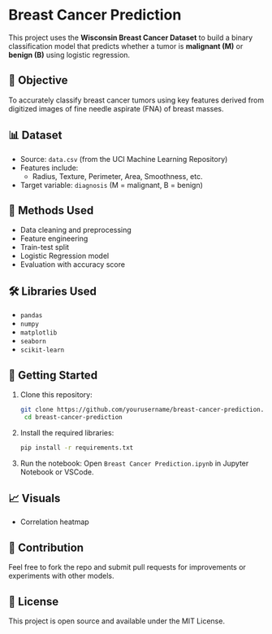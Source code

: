 # Breast Cancer Prediction

This project uses the **Wisconsin Breast Cancer Dataset** to build a binary classification model that predicts whether a tumor is **malignant (M)** or **benign (B)** using logistic regression.

## 🧠 Objective

To accurately classify breast cancer tumors using key features derived from digitized images of fine needle aspirate (FNA) of breast masses.

## 📊 Dataset

- Source: `data.csv` (from the UCI Machine Learning Repository)
- Features include:
  - Radius, Texture, Perimeter, Area, Smoothness, etc.
- Target variable: `diagnosis` (M = malignant, B = benign)

## 🔧 Methods Used

- Data cleaning and preprocessing
- Feature engineering
- Train-test split
- Logistic Regression model
- Evaluation with accuracy score

## 🛠️ Libraries Used

- `pandas`
- `numpy`
- `matplotlib`
- `seaborn`
- `scikit-learn`

## 🚀 Getting Started

1. Clone this repository:
   ```bash
   git clone https://github.com/yourusername/breast-cancer-prediction.git
    cd breast-cancer-prediction
   ```

2. Install the required libraries:
   ```bash
   pip install -r requirements.txt
   ```

3. Run the notebook:
   Open `Breast Cancer Prediction.ipynb` in Jupyter Notebook or VSCode.

## 📈 Visuals

- Correlation heatmap

## 🤝 Contribution

Feel free to fork the repo and submit pull requests for improvements or experiments with other models.

## 📄 License

This project is open source and available under the MIT License.
